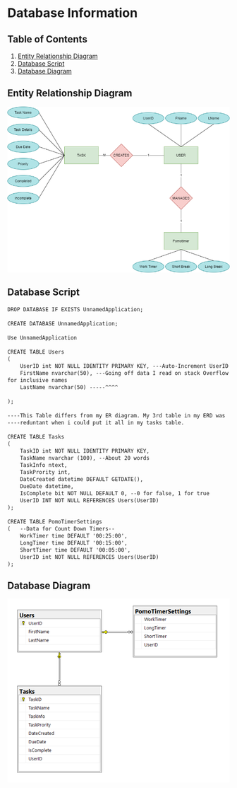 # Database Information
## Table of Contents
1. [Entity Relationship Diagram](https://github.com/jonathan-f-gomez/unnamed-time-application/tree/main/Requirements/Database%20information#entity-relationship-diagram)
2.  [Database Script](https://github.com/jonathan-f-gomez/unnamed-time-application/tree/main/Requirements/Database%20information#database-script)
3.   [Database Diagram](https://github.com/jonathan-f-gomez/unnamed-time-application/tree/main/Requirements/Database%20information#database-diagram)

## Entity Relationship Diagram
![ERD](https://github.com/jonathan-f-gomez/unnamed-time-application/blob/main/Requirements/Database%20information/ERD.png)


## Database Script

````
DROP DATABASE IF EXISTS UnnamedApplication;

CREATE DATABASE UnnamedApplication;

Use UnnamedApplication

CREATE TABLE Users 
(
	UserID int NOT NULL IDENTITY PRIMARY KEY, ---Auto-Increment UserID 
    FirstName nvarchar(50), ---Going off data I read on stack Overflow for inclusive names
	LastName nvarchar(50) -----^^^^
    
);

----This Table differs from my ER diagram. My 3rd table in my ERD was 
----reduntant when i could put it all in my tasks table.

CREATE TABLE Tasks 
(
	TaskID int NOT NULL IDENTITY PRIMARY KEY, 
	TaskName nvarchar (100), --About 20 words
	TaskInfo ntext, 
	TaskPrority int,
	DateCreated datetime DEFAULT GETDATE(),
	DueDate datetime,
	IsComplete bit NOT NULL DEFAULT 0, --0 for false, 1 for true
	UserID INT NOT NULL REFERENCES Users(UserID)
);

CREATE TABLE PomoTimerSettings
(	--Data for Count Down Timers--
	WorkTimer time DEFAULT '00:25:00', 
	LongTimer time DEFAULT '00:15:00',
	ShortTimer time DEFAULT '00:05:00',
	UserID int NOT NULL REFERENCES Users(UserID)
);
````

## Database Diagram
![DbD](https://github.com/jonathan-f-gomez/unnamed-time-application/blob/main/Requirements/Database%20information/DatabaseDiagram.png)


